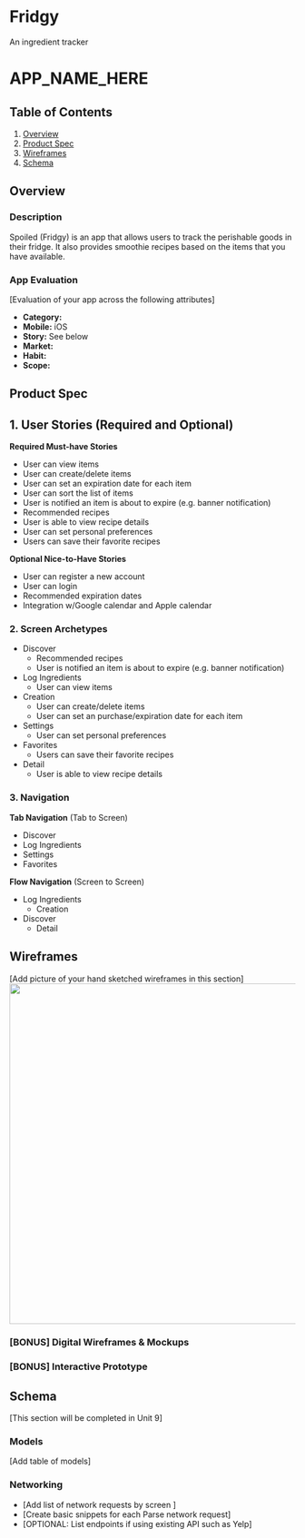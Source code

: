 # Fridgy
An ingredient tracker

# APP_NAME_HERE

## Table of Contents
1. [Overview](#Overview)
1. [Product Spec](#Product-Spec)
1. [Wireframes](#Wireframes)
2. [Schema](#Schema)

## Overview
### Description
Spoiled (Fridgy) is an app that allows users to track the perishable goods in their fridge. It also provides smoothie recipes based on the items that you have available.

### App Evaluation
[Evaluation of your app across the following attributes]
- **Category:**   
- **Mobile:** iOS
- **Story:** See below
- **Market:**
- **Habit:**
- **Scope:**

## Product Spec

## 1. User Stories (Required and Optional)

**Required Must-have Stories**
* User can view items
* User can create/delete items
* User can set an expiration date for each item
* User can sort the list of items
* User is notified an item is about to expire (e.g. banner notification) 
* Recommended recipes
* User is able to view recipe details
* User can set personal preferences
* Users can save their favorite recipes

**Optional Nice-to-Have Stories**
* User can register a new account
* User can login
* Recommended expiration dates
* Integration w/Google calendar and Apple calendar
    
### 2. Screen Archetypes

* Discover
    * Recommended recipes
    * User is notified an item is about to expire (e.g. banner notification) 
* Log Ingredients
    * User can view items
* Creation
    * User can create/delete items
    * User can set an purchase/expiration date for each item
* Settings
    * User can set personal preferences
* Favorites
    * Users can save their favorite recipes
* Detail
    * User is able to view recipe details

### 3. Navigation

**Tab Navigation** (Tab to Screen)

* Discover
* Log Ingredients
* Settings
* Favorites

**Flow Navigation** (Screen to Screen)

* Log Ingredients
    * Creation
* Discover
    * Detail

## Wireframes
[Add picture of your hand sketched wireframes in this section]
<img src="YOUR_WIREFRAME_IMAGE_URL" width=600>

### [BONUS] Digital Wireframes & Mockups

### [BONUS] Interactive Prototype

## Schema 
[This section will be completed in Unit 9]
### Models
[Add table of models]
### Networking
- [Add list of network requests by screen ]
- [Create basic snippets for each Parse network request]
- [OPTIONAL: List endpoints if using existing API such as Yelp]

